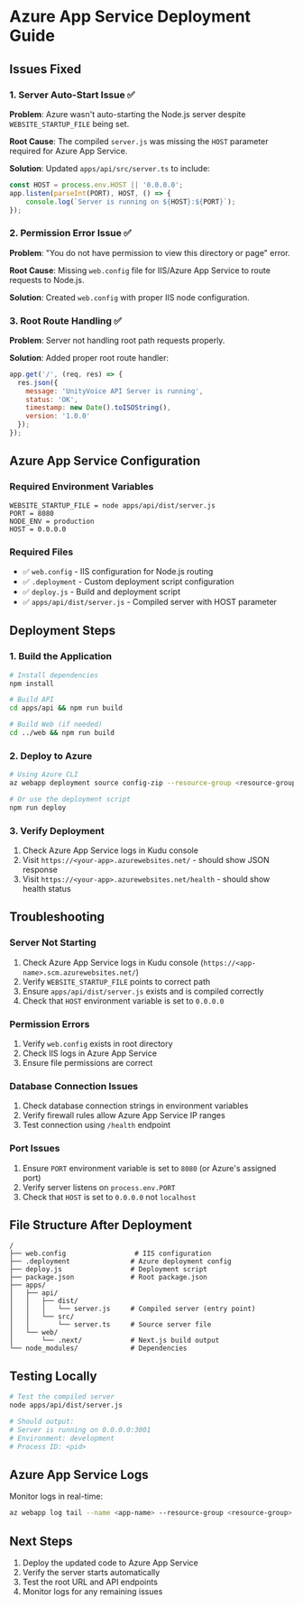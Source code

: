 # Azure App Service Deployment Guide

## Issues Fixed

### 1. Server Auto-Start Issue ✅
**Problem**: Azure wasn't auto-starting the Node.js server despite `WEBSITE_STARTUP_FILE` being set.

**Root Cause**: The compiled `server.js` was missing the `HOST` parameter required for Azure App Service.

**Solution**: Updated `apps/api/src/server.ts` to include:
```javascript
const HOST = process.env.HOST || '0.0.0.0';
app.listen(parseInt(PORT), HOST, () => {
    console.log(`Server is running on ${HOST}:${PORT}`);
});
```

### 2. Permission Error Issue ✅
**Problem**: "You do not have permission to view this directory or page" error.

**Root Cause**: Missing `web.config` file for IIS/Azure App Service to route requests to Node.js.

**Solution**: Created `web.config` with proper IIS node configuration.

### 3. Root Route Handling ✅
**Problem**: Server not handling root path requests properly.

**Solution**: Added proper root route handler:
```javascript
app.get('/', (req, res) => {
  res.json({ 
    message: 'UnityVoice API Server is running',
    status: 'OK',
    timestamp: new Date().toISOString(),
    version: '1.0.0'
  });
});
```

## Azure App Service Configuration

### Required Environment Variables
```
WEBSITE_STARTUP_FILE = node apps/api/dist/server.js
PORT = 8080
NODE_ENV = production
HOST = 0.0.0.0
```

### Required Files
- ✅ `web.config` - IIS configuration for Node.js routing
- ✅ `.deployment` - Custom deployment script configuration
- ✅ `deploy.js` - Build and deployment script
- ✅ `apps/api/dist/server.js` - Compiled server with HOST parameter

## Deployment Steps

### 1. Build the Application
```bash
# Install dependencies
npm install

# Build API
cd apps/api && npm run build

# Build Web (if needed)
cd ../web && npm run build
```

### 2. Deploy to Azure
```bash
# Using Azure CLI
az webapp deployment source config-zip --resource-group <resource-group> --name <app-name> --src <zip-file>

# Or use the deployment script
npm run deploy
```

### 3. Verify Deployment
1. Check Azure App Service logs in Kudu console
2. Visit `https://<your-app>.azurewebsites.net/` - should show JSON response
3. Visit `https://<your-app>.azurewebsites.net/health` - should show health status

## Troubleshooting

### Server Not Starting
1. Check Azure App Service logs in Kudu console (`https://<app-name>.scm.azurewebsites.net/`)
2. Verify `WEBSITE_STARTUP_FILE` points to correct path
3. Ensure `apps/api/dist/server.js` exists and is compiled correctly
4. Check that `HOST` environment variable is set to `0.0.0.0`

### Permission Errors
1. Verify `web.config` exists in root directory
2. Check IIS logs in Azure App Service
3. Ensure file permissions are correct

### Database Connection Issues
1. Check database connection strings in environment variables
2. Verify firewall rules allow Azure App Service IP ranges
3. Test connection using `/health` endpoint

### Port Issues
1. Ensure `PORT` environment variable is set to `8080` (or Azure's assigned port)
2. Verify server listens on `process.env.PORT`
3. Check that `HOST` is set to `0.0.0.0` not `localhost`

## File Structure After Deployment
```
/
├── web.config                 # IIS configuration
├── .deployment               # Azure deployment config
├── deploy.js                 # Deployment script
├── package.json              # Root package.json
├── apps/
│   ├── api/
│   │   ├── dist/
│   │   │   └── server.js     # Compiled server (entry point)
│   │   └── src/
│   │       └── server.ts     # Source server file
│   └── web/
│       └── .next/            # Next.js build output
└── node_modules/             # Dependencies
```

## Testing Locally
```bash
# Test the compiled server
node apps/api/dist/server.js

# Should output:
# Server is running on 0.0.0.0:3001
# Environment: development
# Process ID: <pid>
```

## Azure App Service Logs
Monitor logs in real-time:
```bash
az webapp log tail --name <app-name> --resource-group <resource-group>
```

## Next Steps
1. Deploy the updated code to Azure App Service
2. Verify the server starts automatically
3. Test the root URL and API endpoints
4. Monitor logs for any remaining issues 